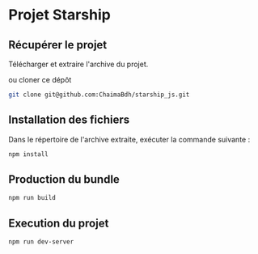 # Projet Starship

## Récupérer le projet 

Télécharger et extraire l'archive du projet.

ou cloner ce dépôt 

```bash
git clone git@github.com:ChaimaBdh/starship_js.git
```

## Installation des fichiers

Dans le répertoire de l'archive extraite, exécuter la commande suivante :

```bash
npm install
```

## Production du bundle

```bash
npm run build
```

## Execution du projet 

```bash
npm run dev-server
```
